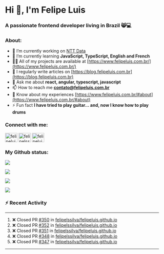 <h1 align="left">Hi 👋, I'm Felipe Luis</h1>
<h3 align="left">A passionate frontend developer living in Brazil 😸💻</h3>

<h3 align="left">About:</h3>

- 🔭 I’m currently working on [NTT Data](https://nttdata-solutions.com/)
- 🌱 I’m currently learning **JavaScript, TypeScript, English and French**
- 👨‍💻 All of my projects are available at [https://www.felipeluis.com.br/](https://www.felipeluis.com.br/)
- 📝 I regularly write articles on [https://blog.felipeluis.com.br](https://blog.felipeluis.com.br)
- 💬 Ask me about **react, angular, typescript, javascript**
- 📫 How to reach me **contato@felipeluis.com.br**
- 📄 Know about my experiences [https://www.felipeluis.com.br/#about](https://www.felipeluis.com.br/#about)
- ⚡ Fun fact **I have tried to play guitar... and, now I know how to play drums**

<h3 align="left">Connect with me:</h3>
<p align="left">
<a href="https://twitter.com/felipeluisss" target="blank"><img align="center" src="https://raw.githubusercontent.com/rahuldkjain/github-profile-readme-generator/master/src/images/icons/Social/twitter.svg" alt="felipeluisss" height="30" width="40" /></a>
<a href="https://linkedin.com/in/felipelssilva" target="blank"><img align="center" src="https://raw.githubusercontent.com/rahuldkjain/github-profile-readme-generator/master/src/images/icons/Social/linked-in-alt.svg" alt="felipelssilva" height="30" width="40" /></a>
<a href="https://instagram.com/felipeluis.js" target="blank"><img align="center" src="https://raw.githubusercontent.com/rahuldkjain/github-profile-readme-generator/master/src/images/icons/Social/instagram.svg" alt="felipeluiss" height="30" width="40" /></a>
</p>

<h3 align="left">My Github status:</h3>

<p align="left"><img align="center" src="https://github-profile-trophy.vercel.app/?username=felipelssilva&margin-w=15&margin-h=15&column=-1"/></p>
<p align="left"><img align="center" src="https://github-readme-streak-stats.herokuapp.com/?user=felipelssilva&" /></p>
<p align="left"><img align="center" src="https://github-readme-stats.vercel.app/api?username=felipelssilva&show_icons=true&locale=en" /></p>
<p align="left"><img align="center" src="https://github-readme-stats.vercel.app/api/top-langs?username=felipelssilva&show_icons=true&locale=en&layout=compact" /></p>

### :zap: Recent Activity

---

<!--START_SECTION:activity-->
1. ❌ Closed PR [#350](https://github.com/felipelssilva/felipeluis.github.io/pull/350) in [felipelssilva/felipeluis.github.io](https://github.com/felipelssilva/felipeluis.github.io)
2. ❌ Closed PR [#352](https://github.com/felipelssilva/felipeluis.github.io/pull/352) in [felipelssilva/felipeluis.github.io](https://github.com/felipelssilva/felipeluis.github.io)
3. ❌ Closed PR [#351](https://github.com/felipelssilva/felipeluis.github.io/pull/351) in [felipelssilva/felipeluis.github.io](https://github.com/felipelssilva/felipeluis.github.io)
4. ❌ Closed PR [#348](https://github.com/felipelssilva/felipeluis.github.io/pull/348) in [felipelssilva/felipeluis.github.io](https://github.com/felipelssilva/felipeluis.github.io)
5. ❌ Closed PR [#347](https://github.com/felipelssilva/felipeluis.github.io/pull/347) in [felipelssilva/felipeluis.github.io](https://github.com/felipelssilva/felipeluis.github.io)
<!--END_SECTION:activity-->


---
